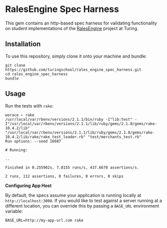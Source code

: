 # RalesEngine Spec Harness

This gem contains an http-based spec harness for validating
functionality on student implementations of the 
[RalesEngine](https://github.com/JumpstartLab/curriculum/blob/master/source/projects/rales_engine.markdown)
project at Turing.

## Installation

To use this repository, simply clone it onto your machine and bundle:

```
git clone https://github.com/turingschool/rales_engine_spec_harness.git
cd rales_engine_spec_harness
bundle
```

## Usage

Run the tests with `rake`:

```
worace ➸ rake
/usr/local/var/rbenv/versions/2.1.1/bin/ruby -I"lib:test" -I"/usr/local/var/rbenv/versions/2.1.1/lib/ruby/gems/2.1.0/gems/rake-10.4.2/lib" "/usr/local/var/rbenv/versions/2.1.1/lib/ruby/gems/2.1.0/gems/rake-10.4.2/lib/rake/rake_test_loader.rb" "test/merchants_test.rb"
Run options: --seed 16687

# Running:

..

Finished in 0.255902s, 7.8155 runs/s, 437.6670 assertions/s.

2 runs, 112 assertions, 0 failures, 0 errors, 0 skips
```

__Configuring App Host__

By default, the specs assume your application is running locally
at `http://localhost:3000`. If you would like to test against a
server running at a different location, you can override this by
passing a `BASE_URL` environment variable:

```
BASE_URL=http://my-app-url.com rake
```
